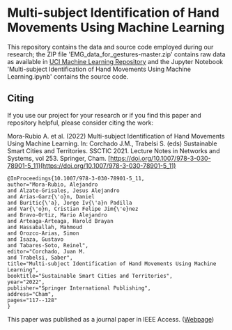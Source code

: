 # Multi-subject Identification of Hand Movements Using Machine Learning

This repository contains the data and source code employed during our research; the ZIP file 'EMG_data_for_gestures-master.zip' contains raw data as available in [UCI Machine Learning Repository](https://archive.ics.uci.edu/ml/datasets/EMG+data+for+gestures) and the Jupyter Notebook 'Multi-subject Identification of Hand Movements Using Machine Learning.ipynb' contains the source code.

## Citing

If you use our project for your research or if you find this paper and repository helpful, please consider citing the work:

Mora-Rubio A. et al. (2022) Multi-subject Identification of Hand Movements Using Machine Learning. In: Corchado J.M., Trabelsi S. (eds) Sustainable Smart Cities and Territories. SSCTIC 2021. Lecture Notes in Networks and Systems, vol 253. Springer, Cham. [https://doi.org/10.1007/978-3-030-78901-5_11](https://doi.org/10.1007/978-3-030-78901-5_11)

```
@InProceedings{10.1007/978-3-030-78901-5_11,
author="Mora-Rubio, Alejandro
and Alzate-Grisales, Jesus Alejandro
and Arias-Garz{\'o}n, Daniel
and Buritic{\'a}, Jorge Iv{\'a}n Padilla
and Var{\'o}n, Cristian Felipe Jim{\'e}nez
and Bravo-Ortiz, Mario Alejandro
and Arteaga-Arteaga, Harold Brayan
and Hassaballah, Mahmoud
and Orozco-Arias, Simon
and Isaza, Gustavo
and Tabares-Soto, Reinel",
editor="Corchado, Juan M.
and Trabelsi, Saber",
title="Multi-subject Identification of Hand Movements Using Machine Learning",
booktitle="Sustainable Smart Cities and Territories",
year="2022",
publisher="Springer International Publishing",
address="Cham",
pages="117--128"
}
```

This paper was published as a journal paper in IEEE Access. ([Webpage](https://link.springer.com/chapter/10.1007/978-3-030-78901-5_11))

